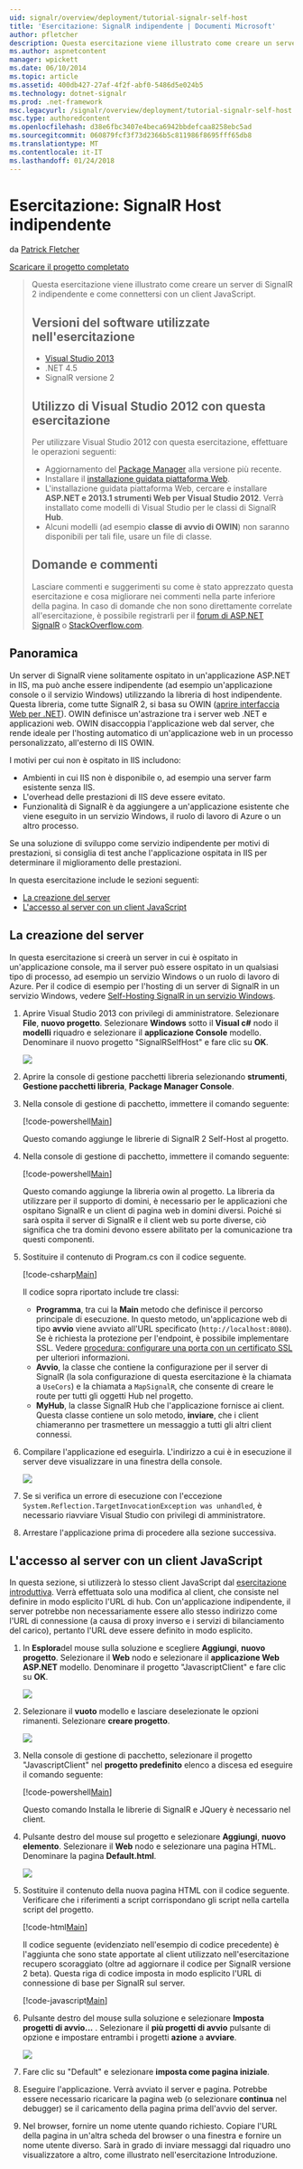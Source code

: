 ```yaml
---
uid: signalr/overview/deployment/tutorial-signalr-self-host
title: 'Esercitazione: SignalR indipendente | Documenti Microsoft'
author: pfletcher
description: Questa esercitazione viene illustrato come creare un server di SignalR 2 indipendente e come connettersi con un client JavaScript. Versioni del software utilizzate nell'esercitazione V...
ms.author: aspnetcontent
manager: wpickett
ms.date: 06/10/2014
ms.topic: article
ms.assetid: 400db427-27af-4f2f-abf0-5486d5e024b5
ms.technology: dotnet-signalr
ms.prod: .net-framework
msc.legacyurl: /signalr/overview/deployment/tutorial-signalr-self-host
msc.type: authoredcontent
ms.openlocfilehash: d38e6fbc3407e4beca6942bbdefcaa8258ebc5ad
ms.sourcegitcommit: 060879fcf3f73d2366b5c811986f8695fff65db8
ms.translationtype: MT
ms.contentlocale: it-IT
ms.lasthandoff: 01/24/2018
---
```

<a name="tutorial-signalr-self-host"></a>Esercitazione: SignalR Host indipendente
====================
da [Patrick Fletcher](https://github.com/pfletcher)

[Scaricare il progetto completato](http://code.msdn.microsoft.com/SignalR-Self-Host-Sample-6da0f383)

> Questa esercitazione viene illustrato come creare un server di SignalR 2 indipendente e come connettersi con un client JavaScript.
> 
> ## <a name="software-versions-used-in-the-tutorial"></a>Versioni del software utilizzate nell'esercitazione
> 
> 
> - [Visual Studio 2013](https://www.microsoft.com/visualstudio/eng/2013-downloads)
> - .NET 4.5
> - SignalR versione 2
>   
> 
> 
> ## <a name="using-visual-studio-2012-with-this-tutorial"></a>Utilizzo di Visual Studio 2012 con questa esercitazione
> 
> 
> Per utilizzare Visual Studio 2012 con questa esercitazione, effettuare le operazioni seguenti:
> 
> - Aggiornamento del [Package Manager](http://docs.nuget.org/docs/start-here/installing-nuget) alla versione più recente.
> - Installare il [installazione guidata piattaforma Web](https://www.microsoft.com/web/downloads/platform.aspx).
> - L'installazione guidata piattaforma Web, cercare e installare **ASP.NET e 2013.1 strumenti Web per Visual Studio 2012**. Verrà installato come modelli di Visual Studio per le classi di SignalR **Hub**.
> - Alcuni modelli (ad esempio **classe di avvio di OWIN**) non saranno disponibili per tali file, usare un file di classe.
> 
> 
> ## <a name="questions-and-comments"></a>Domande e commenti
> 
> Lasciare commenti e suggerimenti su come è stato apprezzato questa esercitazione e cosa migliorare nei commenti nella parte inferiore della pagina. In caso di domande che non sono direttamente correlate all'esercitazione, è possibile registrarli per il [forum di ASP.NET SignalR](https://forums.asp.net/1254.aspx/1?ASP+NET+SignalR) o [StackOverflow.com](http://stackoverflow.com/).


## <a name="overview"></a>Panoramica

Un server di SignalR viene solitamente ospitato in un'applicazione ASP.NET in IIS, ma può anche essere indipendente (ad esempio un'applicazione console o il servizio Windows) utilizzando la libreria di host indipendente. Questa libreria, come tutte SignalR 2, si basa su OWIN ([aprire interfaccia Web per .NET](http://owin.org)). OWIN definisce un'astrazione tra i server web .NET e applicazioni web. OWIN disaccoppia l'applicazione web dal server, che rende ideale per l'hosting automatico di un'applicazione web in un processo personalizzato, all'esterno di IIS OWIN.

I motivi per cui non è ospitato in IIS includono:

- Ambienti in cui IIS non è disponibile o, ad esempio una server farm esistente senza IIS.
- L'overhead delle prestazioni di IIS deve essere evitato.
- Funzionalità di SignalR è da aggiungere a un'applicazione esistente che viene eseguito in un servizio Windows, il ruolo di lavoro di Azure o un altro processo.

Se una soluzione di sviluppo come servizio indipendente per motivi di prestazioni, si consiglia di test anche l'applicazione ospitata in IIS per determinare il miglioramento delle prestazioni.

In questa esercitazione include le sezioni seguenti:

- [La creazione del server](#server)
- [L'accesso al server con un client JavaScript](#js)

<a id="server"></a>

## <a name="creating-the-server"></a>La creazione del server

In questa esercitazione si creerà un server in cui è ospitato in un'applicazione console, ma il server può essere ospitato in un qualsiasi tipo di processo, ad esempio un servizio Windows o un ruolo di lavoro di Azure. Per il codice di esempio per l'hosting di un server di SignalR in un servizio Windows, vedere [Self-Hosting SignalR in un servizio Windows](https://code.msdn.microsoft.com/SignalR-self-hosted-in-6ff7e6c3).

1. Aprire Visual Studio 2013 con privilegi di amministratore. Selezionare **File**, **nuovo progetto**. Selezionare **Windows** sotto il **Visual c#** nodo il **modelli** riquadro e selezionare il **applicazione Console** modello. Denominare il nuovo progetto "SignalRSelfHost" e fare clic su **OK**.

    ![](tutorial-signalr-self-host/_static/image1.png)
2. Aprire la console di gestione pacchetti libreria selezionando **strumenti**, **Gestione pacchetti libreria**, **Package Manager Console**.
3. Nella console di gestione di pacchetto, immettere il comando seguente:

    [!code-powershell[Main](tutorial-signalr-self-host/samples/sample1.ps1)]

    Questo comando aggiunge le librerie di SignalR 2 Self-Host al progetto.
4. Nella console di gestione di pacchetto, immettere il comando seguente:

    [!code-powershell[Main](tutorial-signalr-self-host/samples/sample2.ps1)]

    Questo comando aggiunge la libreria owin al progetto. La libreria da utilizzare per il supporto di domini, è necessario per le applicazioni che ospitano SignalR e un client di pagina web in domini diversi. Poiché si sarà ospita il server di SignalR e il client web su porte diverse, ciò significa che tra domini devono essere abilitato per la comunicazione tra questi componenti.
5. Sostituire il contenuto di Program.cs con il codice seguente.

    [!code-csharp[Main](tutorial-signalr-self-host/samples/sample3.cs)]

    Il codice sopra riportato include tre classi:

    - **Programma**, tra cui la **Main** metodo che definisce il percorso principale di esecuzione. In questo metodo, un'applicazione web di tipo **avvio** viene avviato all'URL specificato (`http://localhost:8080`). Se è richiesta la protezione per l'endpoint, è possibile implementare SSL. Vedere [procedura: configurare una porta con un certificato SSL](https://msdn.microsoft.com/library/ms733791.aspx) per ulteriori informazioni.
    - **Avvio**, la classe che contiene la configurazione per il server di SignalR (la sola configurazione di questa esercitazione è la chiamata a `UseCors`) e la chiamata a `MapSignalR`, che consente di creare le route per tutti gli oggetti Hub nel progetto.
    - **MyHub**, la classe SignalR Hub che l'applicazione fornisce ai client. Questa classe contiene un solo metodo, **inviare**, che i client chiameranno per trasmettere un messaggio a tutti gli altri client connessi.
6. Compilare l'applicazione ed eseguirla. L'indirizzo a cui è in esecuzione il server deve visualizzare in una finestra della console.

    ![](tutorial-signalr-self-host/_static/image2.png)
7. Se si verifica un errore di esecuzione con l'eccezione `System.Reflection.TargetInvocationException was unhandled`, è necessario riavviare Visual Studio con privilegi di amministratore.
8. Arrestare l'applicazione prima di procedere alla sezione successiva.

<a id="js"></a>

## <a name="accessing-the-server-with-a-javascript-client"></a>L'accesso al server con un client JavaScript

In questa sezione, si utilizzerà lo stesso client JavaScript dal [esercitazione introduttiva](../getting-started/tutorial-getting-started-with-signalr.md). Verrà effettuata solo una modifica al client, che consiste nel definire in modo esplicito l'URL di hub. Con un'applicazione indipendente, il server potrebbe non necessariamente essere allo stesso indirizzo come l'URL di connessione (a causa di proxy inverso e i servizi di bilanciamento del carico), pertanto l'URL deve essere definito in modo esplicito.

1. In **Esplora**del mouse sulla soluzione e scegliere **Aggiungi**, **nuovo progetto**. Selezionare il **Web** nodo e selezionare il **applicazione Web ASP.NET** modello. Denominare il progetto "JavascriptClient" e fare clic su **OK**.

    ![](tutorial-signalr-self-host/_static/image3.png)
2. Selezionare il **vuoto** modello e lasciare deselezionate le opzioni rimanenti. Selezionare **creare progetto**.

    ![](tutorial-signalr-self-host/_static/image4.png)
3. Nella console di gestione di pacchetto, selezionare il progetto "JavascriptClient" nel **progetto predefinito** elenco a discesa ed eseguire il comando seguente:

    [!code-powershell[Main](tutorial-signalr-self-host/samples/sample4.ps1)]

    Questo comando Installa le librerie di SignalR e JQuery è necessario nel client.
4. Pulsante destro del mouse sul progetto e selezionare **Aggiungi**, **nuovo elemento**. Selezionare il **Web** nodo e selezionare una pagina HTML. Denominare la pagina **Default.html**.

    ![](tutorial-signalr-self-host/_static/image5.png)
5. Sostituire il contenuto della nuova pagina HTML con il codice seguente. Verificare che i riferimenti a script corrispondano gli script nella cartella script del progetto.

    [!code-html[Main](tutorial-signalr-self-host/samples/sample5.html?highlight=31-32)]

    Il codice seguente (evidenziato nell'esempio di codice precedente) è l'aggiunta che sono state apportate al client utilizzato nell'esercitazione recupero scoraggiato (oltre ad aggiornare il codice per SignalR versione 2 beta). Questa riga di codice imposta in modo esplicito l'URL di connessione di base per SignalR sul server.

    [!code-javascript[Main](tutorial-signalr-self-host/samples/sample6.js)]
6. Pulsante destro del mouse sulla soluzione e selezionare **Imposta progetti di avvio...** . Selezionare il **più progetti di avvio** pulsante di opzione e impostare entrambi i progetti **azione** a **avviare**.

    ![](tutorial-signalr-self-host/_static/image6.png)
7. Fare clic su "Default" e selezionare **imposta come pagina iniziale**.
8. Eseguire l'applicazione. Verrà avviato il server e pagina. Potrebbe essere necessario ricaricare la pagina web (o selezionare **continua** nel debugger) se il caricamento della pagina prima dell'avvio del server.
9. Nel browser, fornire un nome utente quando richiesto. Copiare l'URL della pagina in un'altra scheda del browser o una finestra e fornire un nome utente diverso. Sarà in grado di inviare messaggi dal riquadro uno visualizzatore a altro, come illustrato nell'esercitazione Introduzione.
